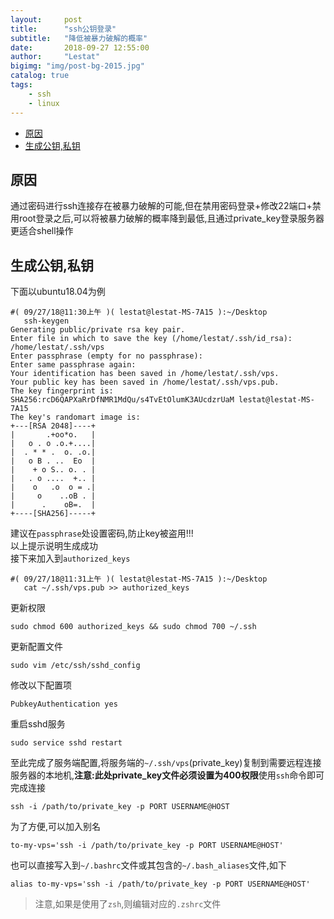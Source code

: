 ```yaml
---
layout:     post
title:      "ssh公钥登录"
subtitle:   "降低被暴力破解的概率"
date:       2018-09-27 12:55:00
author:     "Lestat"
bigimg: "img/post-bg-2015.jpg"
catalog: true
tags:
    - ssh
    - linux
---
```


- [原因](#%E5%8E%9F%E5%9B%A0)
- [生成公钥,私钥](#%E7%94%9F%E6%88%90%E5%85%AC%E9%92%A5%E7%A7%81%E9%92%A5)

## 原因
通过密码进行ssh连接存在被暴力破解的可能,但在禁用密码登录+修改22端口+禁用root登录之后,可以将被暴力破解的概率降到最低,且通过private_key登录服务器更适合shell操作

## 生成公钥,私钥
下面以ubuntu18.04为例
```shell
#( 09/27/18@11:30上午 )( lestat@lestat-MS-7A15 ):~/Desktop
   ssh-keygen
Generating public/private rsa key pair.
Enter file in which to save the key (/home/lestat/.ssh/id_rsa): /home/lestat/.ssh/vps
Enter passphrase (empty for no passphrase): 
Enter same passphrase again: 
Your identification has been saved in /home/lestat/.ssh/vps.
Your public key has been saved in /home/lestat/.ssh/vps.pub.
The key fingerprint is:
SHA256:rcD6QAPXaRrDfNMR1MdQu/s4TvEtOlumK3AUcdzrUaM lestat@lestat-MS-7A15
The key's randomart image is:
+---[RSA 2048]----+
|       .+oo*o.   |
|   o . o .o.+....|
|  . * * .  o. .o.|
|   o B . ..  Eo  |
|    + o S.. o. . |
|   . o ....  +.. |
|    o   .o  o = .|
|     o    ..oB . |
|      .    oB=.  |
+----[SHA256]-----+
```
建议在`passphrase`处设置密码,防止key被盗用!!!  
以上提示说明生成成功  
接下来加入到`authorized_keys`  
```shell
#( 09/27/18@11:31上午 )( lestat@lestat-MS-7A15 ):~/Desktop
   cat ~/.ssh/vps.pub >> authorized_keys
```
更新权限
```shell
sudo chmod 600 authorized_keys && sudo chmod 700 ~/.ssh
```
更新配置文件
```shell
sudo vim /etc/ssh/sshd_config
```
修改以下配置项
```shell
PubkeyAuthentication yes
```
重启sshd服务
```shell
sudo service sshd restart
```

至此完成了服务端配置,将服务端的`~/.ssh/vps`(private_key)复制到需要远程连接服务器的本地机,**注意:此处private_key文件必须设置为400权限**使用`ssh`命令即可完成连接
```shell
ssh -i /path/to/private_key -p PORT USERNAME@HOST
```
为了方便,可以加入别名
```shell
to-my-vps='ssh -i /path/to/private_key -p PORT USERNAME@HOST'
```
也可以直接写入到`~/.bashrc`文件或其包含的`~/.bash_aliases`文件,如下
```shell
alias to-my-vps='ssh -i /path/to/private_key -p PORT USERNAME@HOST'
```

> 注意,如果是使用了`zsh`,则编辑对应的`.zshrc`文件
